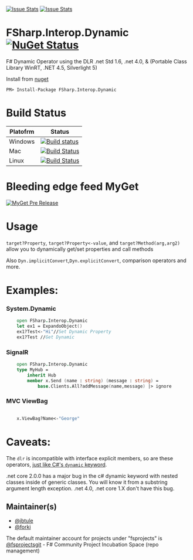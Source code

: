 [![Issue Stats](http://issuestats.com/github/fsprojects/FSharp.Dynamic/badge/issue)](http://issuestats.com/github/fsprojects/FSharp.Interop.Dynamic)
[![Issue Stats](http://issuestats.com/github/fsprojects/FSharp.Dynamic/badge/pr)](http://issuestats.com/github/fsprojects/FSharp.Interop.Dynamic)

# FSharp.Interop.Dynamic [![NuGet Status](http://img.shields.io/nuget/v/FSharp.Interop.Dynamic.svg?style=flat)](https://www.nuget.org/packages/FSharp.Interop.Dynamic/)


F# Dynamic Operator using the DLR .net Std 1.6, .net 4.0, & (Portable Class Library WinRT, .NET 4.5, Silverlight 5)

Install from [nuget](https://nuget.org/packages/FSharp.Interop.Dynamic/)
```
PM> Install-Package FSharp.Interop.Dynamic
```

# Build Status

Platofrm | Status
-------- | ------
Windows | [![Build status](https://ci.appveyor.com/api/projects/status/tbw9put64a0p3j9o/branch/master?svg=true)](https://ci.appveyor.com/project/jbtule/fsharp-dynamic-832/branch/master)
Mac     | [![Build Status](https://travis-matrix-badges.herokuapp.com/repos/fsprojects/FSharp.Interop.Dynamic/branches/master/2)](https://travis-ci.org/fsprojects/FSharp.Interop.Dynamic)
Linux   | [![Build Status](https://travis-matrix-badges.herokuapp.com/repos/fsprojects/FSharp.Interop.Dynamic/branches/master/1)](https://travis-ci.org/fsprojects/FSharp.Interop.Dynamic)
 
# Bleeding edge feed MyGet

[![MyGet Pre Release](https://img.shields.io/myget/dynamitey-ci/vpre/FSharp.Interop.Dynamic.svg)](https://www.myget.org/feed/dynamitey-ci/package/nuget/FSharp.Interop.Dynamic)

# Usage

`target?Property`, `target?Property<-value`, and `target?Method(arg,arg2)` allow you to dynamically get/set properties and call methods

Also `Dyn.implicitConvert`,`Dyn.explicitConvert`, comparison operators and more.


# Examples:

### System.Dynamic
```fsharp
    open FSharp.Interop.Dynamic
    let ex1 = ExpandoObject()
    ex1?Test<-"Hi"//Set Dynamic Property
    ex1?Test //Get Dynamic
```

### SignalR

```fsharp
    open FSharp.Interop.Dynamic
    type MyHub =
        inherit Hub
        member x.Send (name : string) (message : string) =
            base.Clients.All?addMessage(name,message) |> ignore
```
### MVC ViewBag

```fsharp

    x.ViewBag?Name<-"George"
```

# Caveats:

The `dlr` is incompatible with interface explicit members, so are these operators, [just like C#'s `dynamic` keyword](http://stackoverflow.com/questions/22514892/iterate-through-a-dictionary-inserted-in-a-asp-net-mvc4-pages-viewdata-via-f-c).

.net core 2.0.0 has a major bug in the c# dynamic keyword with nested classes inside of generic classes. You will know it from a substring argument length exception. .net 4.0, .net core 1.X don't have this bug.

## Maintainer(s)

- [@jbtule](https://github.com/jbtule)
- [@forki](https://github.com/forki)

The default maintainer account for projects under "fsprojects" is [@fsprojectsgit](https://github.com/fsprojectsgit) - F# Community Project Incubation Space (repo management)
